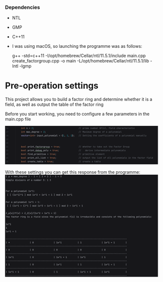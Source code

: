 ### Dependencies

- NTL
- GMP
- C++11
- I was using macOS, so launching the programme was as follows:

  g++ -std=c++11 -I/opt/homebrew/Cellar/ntl/11.5.1/include main.cpp create_factorgroup.cpp -o main -L/opt/homebrew/Cellar/ntl/11.5.1/lib -lntl -lgmp

# Pre-operation settings

This project allows you to build a factor ring and determine whether it is a field, as well as output the table of the factor ring

Before you start working, you need to configure a few parameters
in the main.cpp file

![](utils/config_settings.png)


With these settings you can get this response from the programme:
![](utils/test1.png)
